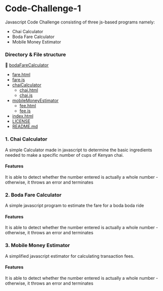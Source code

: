 # Code-Challenge-1
Javascript Code Challenge consisting of three js-based programs namely:
+ Chai Calculator
+ Boda Fare Calculator
+ Mobile Money Estimator

### Directory & File structure
 
 :file_folder: [bodaFareCalculator](./bodaFareCalculator)
   * [fare.html](./bodaFareCalculator/fare.html)
   * [fare.js](./bodaFareCalculator/fare.js)
 * [chaiCalculator](./chaiCalculator)
   * [chai.html](./dir1/file11.ext)
   * [chai.js](./dir1/file12.ext)
 * [mobileMoneyEstimator](./mobileMoneyEstimator)
    * [fee.html](./mobileMoneyEstimator/fee.html)
    * [fee.js](./mobileMoneyEstimator/fee.js)
 * [index.html](./index.html)
 * [LICENSE](./LICENSE)
 * [README.md](./README.md)

### 1. Chai Calculator
A simple Calculator made in javascript to determine the basic ingredients needed to make a specific number of cups of Kenyan chai.
#### Features
It is able to detect whether the number entered is actually a whole number - otherwise, it throws an error and terminates


### 2. Boda Fare Calculator
A simple javascript program to estimate the fare for a boda boda ride
#### Features
It is able to detect whether the number entered is actually a whole number - otherwise, it throws an error and terminates

### 3. Mobile Money Estimator
A simplified javascript estimator for calculating transaction fees.
#### Features
It is able to detect whether the number entered is actually a whole number - otherwise, it throws an error and terminates
